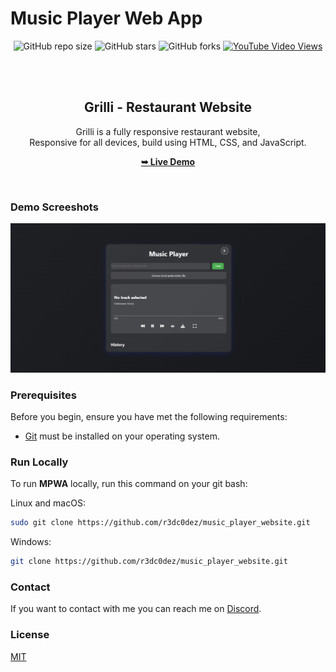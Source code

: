 # Music Player Web App
<div align="center">
  
  ![GitHub repo size](https://img.shields.io/github/repo-size/r3dc0dez/music_player_website)
  ![GitHub stars](https://img.shields.io/github/stars/r3dc0dez/music_player_website?style=social)
  ![GitHub forks](https://img.shields.io/github/forks/r3dc0dez/music_player_website?style=social)
  [![YouTube Video Views](https://img.shields.io/youtube/views/x8nzZeXhA9o?style=social)](https://youtu.be/x8nzZeXhA9o)

  <br />
  <br />

  <h2 align="center">Grilli - Restaurant Website</h2>

  Grilli is a fully responsive restaurant website, <br />Responsive for all devices, build using HTML, CSS, and JavaScript.

  <a href="https://music-player-website-iota.vercel.app" target="_blank"><strong>➥ Live Demo</strong></a>

</div>

<br />

### Demo Screeshots

![Preview Site Demo](./js/images/preview2.png "Desktop Demo")

### Prerequisites

Before you begin, ensure you have met the following requirements:

* [Git](https://git-scm.com/downloads "Download Git") must be installed on your operating system.

### Run Locally

To run **MPWA** locally, run this command on your git bash:

Linux and macOS:

```bash
sudo git clone https://github.com/r3dc0dez/music_player_website.git
```

Windows:

```bash
git clone https://github.com/r3dc0dez/music_player_website.git
```

### Contact

If you want to contact with me you can reach me on [Discord](https://discord.com/users/711836957201793056).

### License

[MIT](https://choosealicense.com/licenses/mit/)
